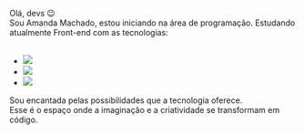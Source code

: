 Olá, devs :wink:
<br>
Sou Amanda Machado, estou iniciando na área de programação.
Estudando atualmente Front-end com as tecnologias:
<br>
<br>
  - <img src="https://img.shields.io/badge/HTML5-E34F26?style=for-the-badge&logo=html5&logoColor=white">
  - <img src="https://img.shields.io/badge/CSS3-1572B6?style=for-the-badge&logo=css3&logoColor=white">
  - <img src="https://img.shields.io/badge/JavaScript-F7DF1E?style=for-the-badge&logo=javascript&logoColor=black">
  
  Sou encantada pelas possibilidades que a tecnologia oferece.  
  Esse é o espaço onde a imaginação e a criatividade se transformam em código.
  
